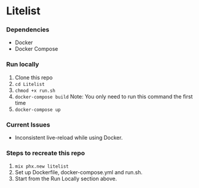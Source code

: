 # Litelist

### Dependencies

* Docker
* Docker Compose

### Run locally
1. Clone this repo
1. `cd Litelist`
1. `chmod +x run.sh`
1. `docker-compose build` Note: You only need to run this command the first time
1. `docker-compose up`

### Current Issues
* Inconsistent live-reload while using Docker.

### Steps to recreate this repo
1. `mix phx.new litelist`
1. Set up Dockerfile, docker-compose.yml and run.sh.
1. Start from the Run Locally section above.
